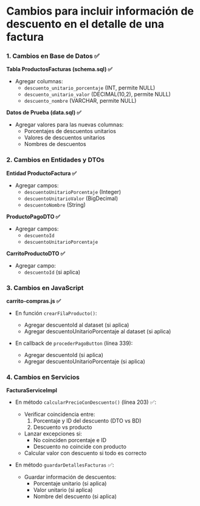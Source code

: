 # Cambios para incluir información de descuento en el detalle de una factura

### 1. Cambios en Base de Datos ✅
**Tabla ProductosFacturas (schema.sql) ✅**
- Agregar columnas:
    - `descuento_unitario_porcentaje` (INT, permite NULL)
    - `descuento_unitario_valor` (DECIMAL(10,2), permite NULL)
    - `descuento_nombre` (VARCHAR, permite NULL)

**Datos de Prueba (data.sql) ✅**
- Agregar valores para las nuevas columnas:
    - Porcentajes de descuentos unitarios
    - Valores de descuentos unitarios
    - Nombres de descuentos

### 2. Cambios en Entidades y DTOs
**Entidad ProductoFactura ✅**
- Agregar campos:
    - `descuentoUnitarioPorcentaje` (Integer)
    - `descuentoUnitarioValor` (BigDecimal)
    - `descuentoNombre` (String)

**ProductoPagoDTO ✅**
- Agregar campos:
    - `descuentoId`
    - `descuentoUnitarioPorcentaje`

**CarritoProductoDTO ✅**
- Agregar campo:
    - `descuentoId` (si aplica)

### 3. Cambios en JavaScript
**carrito-compras.js ✅**
- En función `crearFilaProducto()`:
    - Agregar descuentoId al dataset (si aplica)
    - Agregar descuentoUnitarioPorcentaje al dataset (si aplica)

- En callback de `procederPagoButton` (línea 339):
    - Agregar descuentoId (si aplica)
    - Agregar descuentoUnitarioPorcentaje (si aplica)

### 4. Cambios en Servicios
**FacturaServiceImpl**
- En método `calcularPrecioConDescuento()` (línea 203) ✅:
    - Verificar coincidencia entre:
        1. Porcentaje y ID del descuento (DTO vs BD)
        2. Descuento vs producto
    - Lanzar excepciones si:
        - No coinciden porcentaje e ID
        - Descuento no coincide con producto
    - Calcular valor con descuento si todo es correcto

- En método `guardarDetallesFacturas` ✅:
    - Guardar información de descuentos:
        - Porcentaje unitario (si aplica)
        - Valor unitario (si aplica)
        - Nombre del descuento (si aplica)